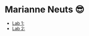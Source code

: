 # Marianne Neuts 😎

* [Lab 1:](https://github.com/marianneneuts/2imd-webtechadvanced-portfolio/tree/main/lab1)
* [Lab 2:](https://github.com/marianneneuts/2imd-webtechadvanced-portfolio/tree/main/lab2)